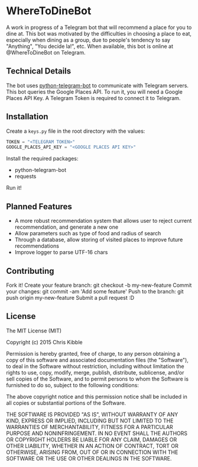 # WhereToDineBot
A work in progress of a Telegram bot that will recommend a place for you to dine at.
This bot was motivated by the difficulties in choosing a place to eat, especially when dining as a group, due to people's tendency to say "Anything", "You decide la!", etc.
When available, this bot is online at @WhereToDineBot on Telegram.

## Technical Details
The bot uses [python-telegram-bot](https://python-telegram-bot.readthedocs.io/) to communicate with Telegram servers.
This bot queries the Google Places API. To run it, you will need a Google Places API Key.
A Telegram Token is required to connect it to Telegram.

## Installation
Create a `keys.py` file in the root directory with the values:
```python
TOKEN = "<TELEGRAM TOKEN>"
GOOGLE_PLACES_API_KEY = "<GOOGLE PLACES API KEY>"
```
Install the required packages:
- python-telegram-bot
- requests

Run it!

## Planned Features
- A more robust recommendation system that allows user to reject current recommendation, and generate a new one
- Allow parameters such as type of food and radius of search
- Through a database, allow storing of visited places to improve future recommendations
- Improve logger to parse UTF-16 chars


## Contributing
Fork it!
Create your feature branch: git checkout -b my-new-feature
Commit your changes: git commit -am 'Add some feature'
Push to the branch: git push origin my-new-feature
Submit a pull request :D

## License
The MIT License (MIT)

Copyright (c) 2015 Chris Kibble

Permission is hereby granted, free of charge, to any person obtaining a copy of this software and associated documentation files (the "Software"), to deal in the Software without restriction, including without limitation the rights to use, copy, modify, merge, publish, distribute, sublicense, and/or sell copies of the Software, and to permit persons to whom the Software is furnished to do so, subject to the following conditions:

The above copyright notice and this permission notice shall be included in all copies or substantial portions of the Software.

THE SOFTWARE IS PROVIDED "AS IS", WITHOUT WARRANTY OF ANY KIND, EXPRESS OR IMPLIED, INCLUDING BUT NOT LIMITED TO THE WARRANTIES OF MERCHANTABILITY, FITNESS FOR A PARTICULAR PURPOSE AND NONINFRINGEMENT. IN NO EVENT SHALL THE AUTHORS OR COPYRIGHT HOLDERS BE LIABLE FOR ANY CLAIM, DAMAGES OR OTHER LIABILITY, WHETHER IN AN ACTION OF CONTRACT, TORT OR OTHERWISE, ARISING FROM, OUT OF OR IN CONNECTION WITH THE SOFTWARE OR THE USE OR OTHER DEALINGS IN THE SOFTWARE.